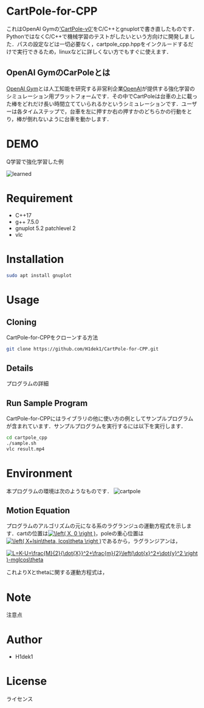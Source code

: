 # CartPole-for-CPP

これはOpenAI Gymの['CartPole-v0'](https://github.com/openai/gym/wiki/CartPole-v0)をC/C++とgnuplotで書き直したものです．PythonではなくC/C++で機械学習のテストがしたいという方向けに開発しました．パスの設定などは一切必要なく，cartpole_cpp.hppをインクルードするだけで実行できるため，linuxなどに詳しくない方でもすぐに使えます．

## OpenAI GymのCarPoleとは
[OpenAI Gym](https://github.com/openai/gym)とは人工知能を研究する非営利企業[OpenAI](https://openai.com/)が提供する強化学習のシミュレーション用プラットフォームです．その中でCartPoleは台車の上に載った棒をどれだけ長い時間立てていられるかというシミュレーションです．ユーザーは各タイムステップで，台車を左に押すか右の押すかのどちらかの行動をとり，棒が倒れないように台車を動かします．


# DEMO

Q学習で強化学習した例

![learned](https://user-images.githubusercontent.com/56115620/76943403-a1b56880-6942-11ea-90d1-4135a84e7d9a.gif)


# Requirement
 
* C++17
* g++ 7.5.0
* gnuplot 5.2 patchlevel 2
* vlc
 
# Installation
 
```bash
sudo apt install gnuplot
```
 
# Usage
## Cloning 

CartPole-for-CPPをクローンする方法

```bash
git clone https://github.com/H1dek1/CartPole-for-CPP.git
```

## Details

プログラムの詳細
 
## Run Sample Program

CartPole-for-CPPにはライブラリの他に使い方の例としてサンプルプログラムが含まれています．サンプルプログラムを実行するには以下を実行します．
 
```bash
cd cartpole_cpp
./sample.sh
vlc result.mp4
```

# Environment

本プログラムの環境は次のようなものです．
![cartpole](https://user-images.githubusercontent.com/56115620/77053217-5918b080-6a11-11ea-846a-49924e6765c8.png)

## Motion Equation

プログラムのアルゴリズムの元になる系のラグランジュの運動方程式を示します．cartの位置は<a href="https://www.codecogs.com/eqnedit.php?latex=\inline&space;\left(&space;X,&space;0&space;\right&space;)" target="_blank"><img src="https://latex.codecogs.com/gif.latex?\inline&space;\left(&space;X,&space;0&space;\right&space;)" title="\left( X, 0 \right )" /></a>，poleの重心位置は<a href="https://www.codecogs.com/eqnedit.php?latex=\inline&space;\left(&space;X&plus;lsin\theta,&space;lcos\theta&space;\right&space;)" target="_blank"><img src="https://latex.codecogs.com/png.latex?\inline&space;\left(&space;X&plus;lsin\theta,&space;lcos\theta&space;\right&space;)" title="\left( X+lsin\theta, lcos\theta \right )" /></a>であるから，ラグランジアンは，

<a href="https://www.codecogs.com/eqnedit.php?latex=\inline&space;L=K-U=\frac{M}{2}{\dot{X}}^2&plus;\frac{m}{2}\left(\dot{x}^2&plus;\dot{y}^2&space;\right&space;)-mglcos\theta" target="_blank"><img src="https://latex.codecogs.com/gif.latex?\inline&space;L=K-U=\frac{M}{2}{\dot{X}}^2&plus;\frac{m}{2}\left(\dot{x}^2&plus;\dot{y}^2&space;\right&space;)-mglcos\theta" title="L=K-U=\frac{M}{2}{\dot{X}}^2+\frac{m}{2}\left(\dot{x}^2+\dot{y}^2 \right )-mglcos\theta" /></a>

これよりXとthetaに関する運動方程式は，



 
# Note
 
注意点
 
# Author

* H1dek1
 
# License

ライセンス
